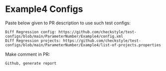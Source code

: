 # Example4 Configs
Paste below given to PR description to use such test configs:
```
Diff Regression config: https://github.com/checkstyle/test-configs/blob/main/ParameterNumber/Example4/config.xml
Diff Regression projects: https://github.com/checkstyle/test-configs/blob/main/ParameterNumber/Example4/list-of-projects.properties
```
Make comment in PR:
```
Github, generate report
```
